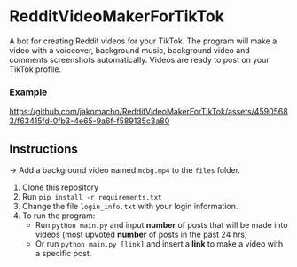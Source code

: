# RedditVideoMakerForTikTok

A bot for creating Reddit videos for your TikTok. The program will make a video with a voiceover, background music, background video and comments screenshots automatically. Videos are ready to post on your TikTok profile.

### Example

https://github.com/jakomacho/RedditVideoMakerForTikTok/assets/45905683/f63415fd-0fb3-4e65-9a6f-f589135c3a80



## Instructions

&rarr; Add a background video named `mcbg.mp4` to the `files` folder.

1. Clone this repository
2. Run `pip install -r requirements.txt`
3. Change the file `login_info.txt` with your login information.
4. To run the program:
    - Run `python main.py` and input **number** of posts that will be made into videos (most upvoted **number** of posts in the past 24 hrs) 
    - Or run `python main.py [link]` and insert a **link** to make a video with a specific post.
